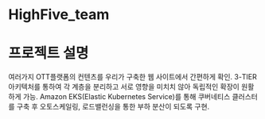 # HighFive_team

# 프로젝트 설명
여러가지 OTT플랫폼의 컨텐츠를 우리가 구축한 웹 사이트에서 간편하게 확인.
3-TIER 아키텍처를 통하여 각 계층을 분리하고 서로 영향을 미치치 않아 독립적인 확장이 원활하게 가능.
Amazon EKS(Elastic Kubernetes Service)를 통해 쿠버네티스 클러스터를 구축 후 오토스케일링, 로드밸런싱을 통한 부하 분산이 되도록 구현.
